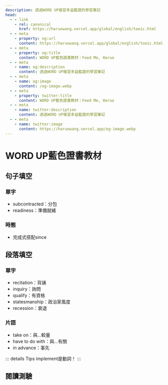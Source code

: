 ```yaml
---
description: 透過WORD UP複習多益藍證的學習筆記
head:
  - - link
    - rel: canonical
      href: https://haruowang.vercel.app/global/english/toeic.html
  - - meta
    - property: og:url
      content: https://haruowang.vercel.app/global/english/toeic.html
  - - meta
    - property: og:title
      content: WORD UP藍色證書教材｜Feed Me, Haruo
  - - meta
    - name: og:description
      content: 透過WORD UP複習多益藍證的學習筆記
  - - meta
    - name: og:image
      content: /og-image.webp
  - - meta
    - property: twitter:title
      content: WORD UP藍色證書教材｜Feed Me, Haruo
  - - meta
    - name: twitter:description
      content: 透過WORD UP複習多益藍證的學習筆記
  - - meta
    - name: twitter:image
      content: https://haruowang.vercel.app/og-image.webp
---
```


# WORD UP藍色證書教材

<p><Badge type="info" text="🌱 Seedlings" /></P>

## 句子填空
### 單字
- subcontracted：分包
- readiness：準備就緒
### 時態
- 完成式搭配since

## 段落填空
### 單字
- recitation：背誦
- inquiry：詢問
- qualify：有資格
- statesmanship：政治家風度
- recession：衰退
### 片語
- take on：與...較量
- have to do with：與...有關
- in advance：事先

::: details Tips
implement是動詞！
:::

## 閱讀測驗